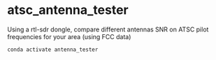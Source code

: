 # atsc_antenna_tester
Using a rtl-sdr dongle, compare different antennas SNR on ATSC pilot frequencies for your area (using FCC data)

```bash
conda activate antenna_tester
```
